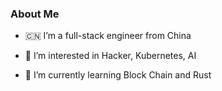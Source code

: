 
### About Me

- 🇨🇳 I’m a full-stack engineer from China

- 💞️ I’m interested in Hacker, Kubernetes, AI

- 👀 I’m currently learning Block Chain and Rust
